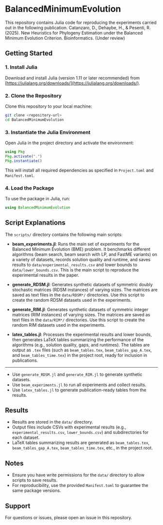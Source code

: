 # BalancedMinimumEvolution

This repository contains Julia code for reproducing the experiments carried out in the following publication.
Catanzaro, D., Dehaybe, H., & Pesenti, R. (2025). New Heuristics for Phylogeny Estimation under the Balanced Minimum Evolution Criterion. Bioinformatics. (Under review)

## Getting Started

### 1. Install Julia
Download and install Julia (version 1.11 or later recommended) from [https://julialang.org/downloads/](https://julialang.org/downloads/).

### 2. Clone the Repository
Clone this repository to your local machine:
```sh
git clone <repository-url>
cd BalancedMinimumEvolution
```

### 3. Instantiate the Julia Environment
Open Julia in the project directory and activate the environment:
```julia
using Pkg
Pkg.activate(".")
Pkg.instantiate()
```
This will install all required dependencies as specified in `Project.toml` and `Manifest.toml`.

### 4. Load the Package
To use the package in Julia, run:
```julia
using BalancedMinimumEvolution
```

## Script Explanations

The `scripts/` directory contains the following main scripts:

- **beam_experiments.jl**: Runs the main set of experiments for the Balanced Minimum Evolution (BME) problem. It benchmarks different algorithms (beam search, beam search with LP, and FastME variants) on a variety of datasets, records solution quality and runtime, and saves results to `data/experimental_results.csv` and lower bounds to `data/lower_bounds.csv`. This is the main script to reproduce the experimental results in the paper.

- **generate_RDSM.jl**: Generates synthetic datasets of symmetric doubly stochastic matrices (RDSM instances) of varying sizes. The matrices are saved as text files in the `data/RDSM*/` directories. Use this script to create the random RDSM datasets used in the experiments.

- **generate_RIM.jl**: Generates synthetic datasets of symmetric integer matrices (RIM instances) of varying sizes. The matrices are saved as text files in the `data/RIM*/` directories. Use this script to create the random RIM datasets used in the experiments.

- **latex_tables.jl**: Processes the experimental results and lower bounds, then generates LaTeX tables summarizing the performance of the algorithms (e.g., solution quality, gaps, and runtimes). The tables are output as `.tex` files (such as `beam_tables.tex`, `beam_tables_gap_A.tex`, and `beam_tables_time.tex`) in the project root, ready for inclusion in publications.

---

- Use `generate_RDSM.jl` and `generate_RIM.jl` to generate synthetic datasets.
- Use `beam_experiments.jl` to run all experiments and collect results.
- Use `latex_tables.jl` to generate publication-ready tables from the results.

## Results

- Results are stored in the `data/` directory.
- Output files include CSVs with experimental results (e.g., `experimental_results.csv`, `lower_bounds.csv`) and subdirectories for each dataset.
- LaTeX tables summarizing results are generated as `beam_tables.tex`, `beam_tables_gap_A.tex`, `beam_tables_time.tex`, etc., in the project root.

## Notes
- Ensure you have write permissions for the `data/` directory to allow scripts to save results.
- For reproducibility, use the provided `Manifest.toml` to guarantee the same package versions.

## Support
For questions or issues, please open an issue in this repository.
